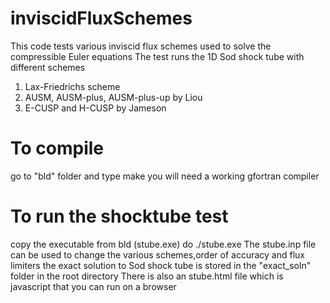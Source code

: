 # inviscidFluxSchemes
This code tests various inviscid flux schemes used to solve the compressible Euler equations
The test runs the 1D Sod shock tube with different schemes
1) Lax-Friedrichs scheme
2) AUSM, AUSM-plus, AUSM-plus-up by Liou
3) E-CUSP and H-CUSP by Jameson

# To compile
go to "bld" folder and type make
you will need a working gfortran compiler

# To run the shocktube test
copy the executable from bld (stube.exe)
do ./stube.exe
The stube.inp file can be used to change the various schemes,order of accuracy and flux limiters
the exact solution to Sod shock tube is stored in the "exact_soln" folder in the root directory
There is also an stube.html file which is javascript that you can run on a browser
